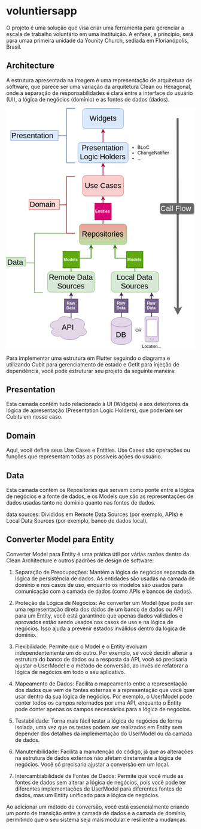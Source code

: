 # voluntiersapp

O projeto é uma solução que visa criar uma ferramenta para gerenciar a escala de trabalho voluntário em uma instituição. A enfase, a principio, será para umaa primeira unidade da Younity Church, sediada em Florianópolis, Brasil.

## Architecture

A estrutura apresentada na imagem é uma representação de arquitetura de software, que parece ser uma variação da arquitetura Clean ou Hexagonal, onde a separação de responsabilidades é clara entre a interface do usuário (UI), a lógica de negócios (domínio) e as fontes de dados (dados).

![Project Arquiteture](arquiteture.png)

Para implementar uma estrutura em Flutter seguindo o diagrama e utilizando Cubit para gerenciamento de estado e GetIt para injeção de dependência, você pode estruturar seu projeto da seguinte maneira:

## Presentation

Esta camada contém tudo relacionado à UI (Widgets) e aos detentores da lógica de apresentação (Presentation Logic Holders), que poderiam ser Cubits em nosso caso.

## Domain

Aqui, você define seus Use Cases e Entities. Use Cases são operações ou funções que representam todas as possíveis ações do usuário.

## Data

Esta camada contém os Repositories que servem como ponte entre a lógica de negócios e a fonte de dados, e os Models que são as representações de dados usadas tanto no domínio quanto nas fontes de dados.

data sources: Divididos em Remote Data Sources (por exemplo, APIs) e Local Data Sources (por exemplo, banco de dados local).

## Converter Model para Entity

Converter Model para Entity é uma prática útil por várias razões dentro da Clean Architecture e outros padrões de design de software:

1. Separação de Preocupações: Mantém a lógica de negócios separada da lógica de persistência de dados. As entidades são usadas na camada de domínio e nos casos de uso, enquanto os modelos são usados para comunicação com a camada de dados (como APIs e bancos de dados).

2. Proteção da Lógica de Negócios: Ao converter um Model (que pode ser uma representação direta dos dados de um banco de dados ou API) para um Entity, você está garantindo que apenas dados validados e aprovados estão sendo usados nos casos de uso e na lógica de negócios. Isso ajuda a prevenir estados inválidos dentro da lógica de domínio.

3. Flexibilidade: Permite que o Model e o Entity evoluam independentemente um do outro. Por exemplo, se você decidir alterar a estrutura do banco de dados ou a resposta da API, você só precisaria ajustar o UserModel e o método de conversão, ao invés de refatorar a lógica de negócios em todo o seu aplicativo.

4. Mapeamento de Dados: Facilita o mapeamento entre a representação dos dados que vem de fontes externas e a representação que você quer usar dentro da sua lógica de negócios. Por exemplo, o UserModel pode conter todos os campos retornados por uma API, enquanto o Entity pode conter apenas os campos necessários para a lógica de negócios.

5. Testabilidade: Torna mais fácil testar a lógica de negócios de forma isolada, uma vez que os testes podem ser realizados em Entity sem depender dos detalhes da implementação do UserModel ou da camada de dados.

6. Manutenibilidade: Facilita a manutenção do código, já que as alterações na estrutura de dados externos não afetam diretamente a lógica de negócios. Você só precisaria ajustar a conversão em um local.

7. Intercambiabilidade de Fontes de Dados: Permite que você mude as fontes de dados sem alterar a lógica de negócios, pois você pode ter diferentes implementações de UserModel para diferentes fontes de dados, mas um Entity unificado para a lógica de negócios.

Ao adicionar um método de conversão, você está essencialmente criando um ponto de transição entre a camada de dados e a camada de domínio, permitindo que o seu sistema seja mais modular e resiliente a mudanças.
